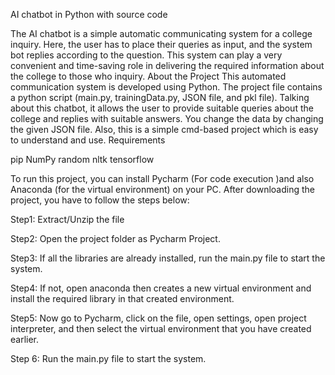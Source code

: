  AI chatbot in Python with source code

The AI chatbot is a simple automatic communicating system for a college inquiry. Here, the user has to place their queries as input, and the system bot replies according to the question. This system can play a very convenient and time-saving role in delivering the required information about the college to those who inquiry.
About the Project
This automated communication system is developed using Python. The project file contains a python script (main.py, trainingData.py, JSON file, and pkl file). Talking about this chatbot, it allows the user to provide suitable queries about the college and replies with suitable answers. You change the data by changing the given JSON file. Also, this is a simple cmd-based project which is easy to understand and use.
Requirements

pip
NumPy
random
nltk
tensorflow

To run this project, you can install Pycharm (For code execution )and also Anaconda (for the virtual environment) on your PC. After downloading the project, you have to follow the steps below:

Step1: Extract/Unzip the file

Step2: Open the project folder as Pycharm Project.

Step3: If all the libraries are already installed, run the main.py file to start the system.

Step4: If not, open anaconda then creates a new virtual environment and install the required library in that created environment.

Step5: Now go to Pycharm, click on the file, open settings, open project interpreter, and then select the virtual environment that you have created earlier.

Step 6: Run the main.py file to start the system.
